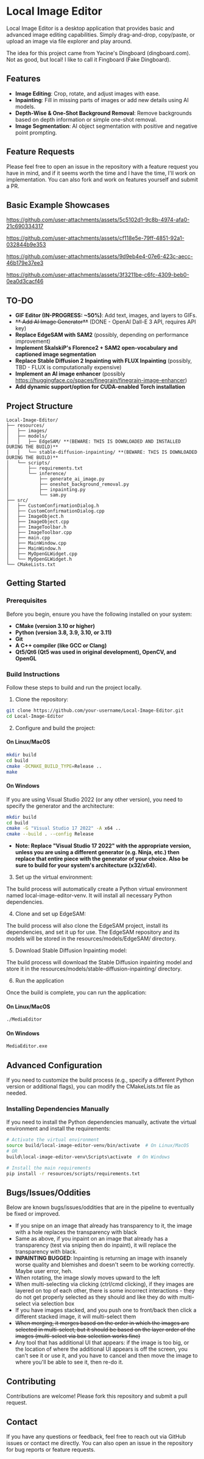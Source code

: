 # Local Image Editor

Local Image Editor is a desktop application that provides basic and advanced image editing capabilities. Simply drag-and-drop, copy/paste, or upload an image via file explorer and play around.

The idea for this project came from Yacine's Dingboard (dingboard.com). Not as good, but local! I like to call it Fingboard (Fake Dingboard).

## Features

- **Image Editing**: Crop, rotate, and adjust images with ease.
- **Inpainting**: Fill in missing parts of images or add new details using AI models.
- **Depth-Wise & One-Shot Background Removal**: Remove backgrounds based on depth information or simple one-shot removal.
- **Image Segmentation**: AI object segmentation with positive and negative point prompting.

## Feature Requests
Please feel free to open an issue in the repository with a feature request you have in mind, and if it seems worth the time and I have the time, I'll work on implementation. You can also fork and work on features yourself and submit a PR.

## Basic Example Showcases
https://github.com/user-attachments/assets/5c5102d1-9c8b-4974-afa0-21c690334317

https://github.com/user-attachments/assets/cf118e5e-79ff-4851-92a1-032844b9e353

https://github.com/user-attachments/assets/9d9eb4e4-07e6-423c-aecc-46b179e37ee3

https://github.com/user-attachments/assets/3f3211be-c6fc-4309-beb0-0ea0d3cacf46


## TO-DO
- **GIF Editor (IN-PROGRESS: ~50%)**: Add text, images, and layers to GIFs.
- ~~** Add AI Image Generator**~~ (DONE - OpenAI Dall-E 3 API, requires API key)
- **Replace EdgeSAM with SAM2** (possibly, depending on performance improvement)
- **Implement SkalskiP's Florence2 + SAM2 open-vocabulary and captioned image segmentation**
- **Replace Stable Diffusion 2 Inpainting with FLUX Inpainting** (possibly, TBD - FLUX is computationally expensive)
- **Implement an AI image enhancer** (possibly https://huggingface.co/spaces/finegrain/finegrain-image-enhancer)
- **Add dynamic support/option for CUDA-enabled Torch installation**

## Project Structure

```plaintext
Local-Image-Editor/
├── resources/
│   ├── images/
│   ├── models/
│   │   ├── EdgeSAM/ **(BEWARE: THIS IS DOWNLOADED AND INSTALLED DURING THE BUILD)**
│   │   └── stable-diffusion-inpainting/ **(BEWARE: THIS IS DOWNLOADED DURING THE BUILD)**
│   └── scripts/
│       ├── requirements.txt
│       └── inference/
│           ├── generate_ai_image.py
│           ├── oneshot_background_removal.py
│           ├── inpainting.py
│           └── sam.py
├── src/
│   ├── CustomConfirmationDialog.h
│   ├── CustomConfirmationDialog.cpp
│   ├── ImageObject.h
│   ├── ImageObject.cpp
│   ├── ImageToolbar.h
│   ├── ImageToolbar.cpp
│   ├── main.cpp
│   ├── MainWindow.cpp
│   ├── MainWindow.h
│   ├── MyOpenGLWidget.cpp
│   └── MyOpenGLWidget.h
└── CMakeLists.txt
```

## Getting Started
### Prerequisites
Before you begin, ensure you have the following installed on your system:
- **CMake (version 3.10 or higher)**
- **Python (version 3.8, 3.9, 3.10, or 3.11)**
- **Git**
- **A C++ compiler (like GCC or Clang)**
- **Qt5/Qt6 (Qt5 was used in original development), OpenCV, and OpenGL**

### Build Instructions
Follow these steps to build and run the project locally.

1. Clone the repository:

```bash
git clone https://github.com/your-username/Local-Image-Editor.git
cd Local-Image-Editor
```

2. Configure and build the project:

#### On Linux/MacOS
```bash
mkdir build
cd build
cmake -DCMAKE_BUILD_TYPE=Release ..
make
```

#### On Windows
If you are using Visual Studio 2022 (or any other version), you need to specify the generator and the architecture:
```bash
mkdir build
cd build
cmake -G "Visual Studio 17 2022" -A x64 ..
cmake --build . --config Release
```
- **Note: Replace "Visual Studio 17 2022" with the appropriate version, unless you are using a different generator (e.g. Ninja, etc.) then replace that entire piece with the generator of your choice. Also be sure to build for your system's architecture (x32/x64).**

3. Set up the virtual environment:

The build process will automatically create a Python virtual environment named local-image-editor-venv. It will install all necessary Python dependencies.

4. Clone and set up EdgeSAM:

The build process will also clone the EdgeSAM project, install its dependencies, and set it up for use. The EdgeSAM repository and its models will be stored in the resources/models/EdgeSAM/ directory.

5. Download Stable Diffusion Inpainting model:

The build process will download the Stable Diffusion inpainting model and store it in the resources/models/stable-diffusion-inpainting/ directory.

6. Run the application

Once the build is complete, you can run the application:

#### On Linux/MacOS
```bash
./MediaEditor
```

#### On Windows
```bash
MediaEditor.exe
```

## Advanced Configuration
If you need to customize the build process (e.g., specify a different Python version or additional flags), you can modify the CMakeLists.txt file as needed.

### Installing Dependencies Manually
If you need to install the Python dependencies manually, activate the virtual environment and install the requirements:

```bash
# Activate the virtual environment
source build/local-image-editor-venv/bin/activate  # On Linux/MacOS
# OR
build\local-image-editor-venv\Scripts\activate  # On Windows

# Install the main requirements
pip install -r resources/scripts/requirements.txt
```

## Bugs/Issues/Oddities
Below are known bugs/issues/oddities that are in the pipeline to eventually be fixed or improved.
- If you snipe on an image that already has transparency to it, the image with a hole replaces the transparency with black
- Same as above, if you inpaint on an image that already has a transparency (test via sniping then do inpaint), it will replace the transparency with black.
- **INPAINTING BUGGED**: Inpainting is returning an image with insanely worse quality and blemishes and doesn't seem to be working correctly. Maybe user error, heh.
- When rotating, the image slowly moves upward to the left
- When multi-selecting via clicking (ctrl/cmd clicking), if they images are layered on top of each other, there is some incorrect interactions - they do not get properly selected as they should and like they do with multi-select via selection box
- If you have images stacked, and you push one to front/back then click a different stacked image, it will multi-select them
- ~~When merging, it merges based on the order in which the images are selected in multi-select, but it should be based on the layer order of the images (multi-select via box selection works fine)~~
- Any tool that has additional UI that appears: if the image is too big, or the location of where the additional UI appears is off the screen, you can't see it or use it, and you have to cancel and then move the image to where you'll be able to see it, then re-do it.

## Contributing
Contributions are welcome! Please fork this repository and submit a pull request.

## Contact
If you have any questions or feedback, feel free to reach out via GitHub issues or contact me directly. You can also open an issue in the repository for bug reports or feature requests.

